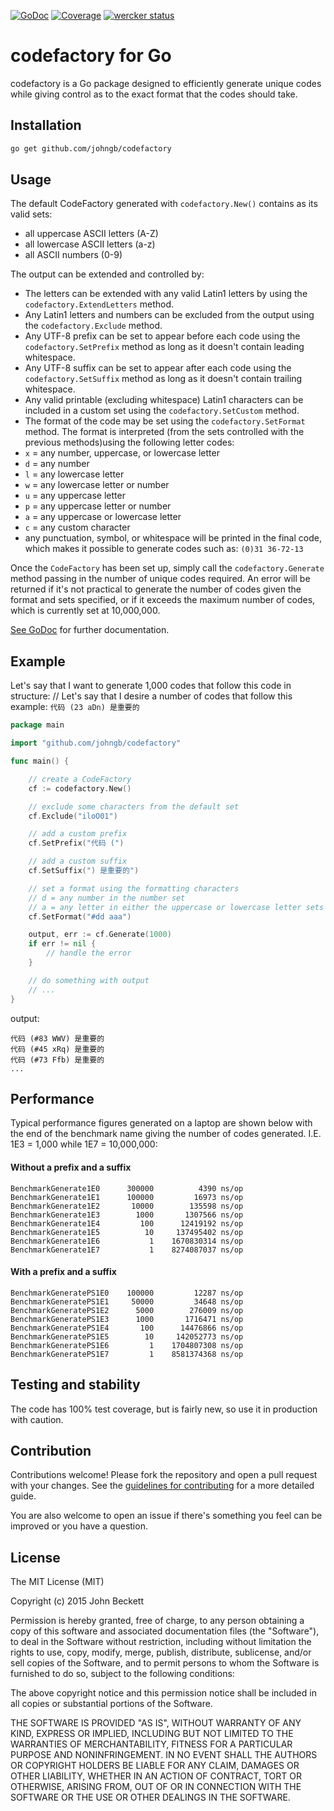 [![GoDoc](https://godoc.org/github.com/johngb/codefactory?status.svg)](https://godoc.org/github.com/johngb/codefactory)
[![Coverage](http://gocover.io/_badge/github.com/johngb/codefactory)](http://gocover.io/github.com/johngb/codefactory)
[![wercker status](https://app.wercker.com/status/7c9afaa69f1c7efa53dddc876bbdc842/s "wercker status")](https://app.wercker.com/project/bykey/7c9afaa69f1c7efa53dddc876bbdc842)

# codefactory for Go
codefactory is a Go package designed to efficiently generate unique codes while giving control as to the exact format that the codes should take.

## Installation

```bash
go get github.com/johngb/codefactory
```

## Usage
The default CodeFactory generated with `codefactory.New()` contains as its valid sets:
 - all uppercase ASCII letters (A-Z)
 - all lowercase ASCII letters (a-z)
 - all ASCII numbers (0-9)

The output can be extended and controlled by:
- The letters can be extended with any valid Latin1 letters by using the `codefactory.ExtendLetters` method.
- Any Latin1 letters and numbers can be excluded from the output using the `codefactory.Exclude` method.
- Any UTF-8 prefix can be set to appear before each code using the `codefactory.SetPrefix` method as long as it doesn't contain leading whitespace.
- Any UTF-8 suffix can be set to appear after each code using the `codefactory.SetSuffix` method as long as it doesn't contain trailing whitespace.
- Any valid printable (excluding whitespace) Latin1 characters can be included in a custom set using the `codefactory.SetCustom` method.
- The format of the code may be set using the `codefactory.SetFormat` method. The format is interpreted (from the sets controlled with the previous methods)using the following letter codes:
 - `x` = any number, uppercase, or lowercase letter
 - `d` = any number
 - `l` = any lowercase letter
 - `w` = any lowercase letter or number
 - `u` = any uppercase letter
 - `p` = any uppercase letter or number
 - `a` = any uppercase or lowercase letter
 - `c` = any custom character
 - any punctuation, symbol, or whitespace will be printed in the final code, which makes it possible to generate codes such as: `(0)31 36-72-13`

Once the `CodeFactory` has been set up, simply call the `codefactory.Generate` method passing in the number of unique codes required.  An error will be returned if it's not practical to generate the number of codes given the format and sets specified, or if it exceeds the maximum number of codes, which is currently set at 10,000,000.

[See GoDoc](http://godoc.org/github.com/johngb/codefactory) for further documentation.

## Example

Let's say that I want to generate 1,000 codes that follow this code in structure: 	// Let's say that I desire a number of codes that follow this example: `代码 (23 aDn) 是重要的`

```Go
package main

import "github.com/johngb/codefactory"

func main() {

	// create a CodeFactory
	cf := codefactory.New()

	// exclude some characters from the default set
	cf.Exclude("iloO01")

	// add a custom prefix
	cf.SetPrefix("代码 (")

	// add a custom suffix
	cf.SetSuffix(") 是重要的")

	// set a format using the formatting characters
	// d = any number in the number set
	// a = any letter in either the uppercase or lowercase letter sets
	cf.SetFormat("#dd aaa")

	output, err := cf.Generate(1000)
	if err != nil {
		// handle the error
	}

	// do something with output
	// ...
}
```

output:

```
代码 (#83 WWV) 是重要的
代码 (#45 xRq) 是重要的
代码 (#73 Ffb) 是重要的
...
```

## Performance

Typical performance figures generated on a laptop are shown below with the end of the benchmark name giving the number of codes generated.  I.E. 1E3 = 1,000 while 1E7 = 10,000,000:

#### Without a prefix and a suffix
```
BenchmarkGenerate1E0	  300000	      4390 ns/op
BenchmarkGenerate1E1	  100000	     16973 ns/op
BenchmarkGenerate1E2	   10000	    135598 ns/op
BenchmarkGenerate1E3	    1000	   1307566 ns/op
BenchmarkGenerate1E4	     100	  12419192 ns/op
BenchmarkGenerate1E5	      10	 137495402 ns/op
BenchmarkGenerate1E6	       1	1670830314 ns/op
BenchmarkGenerate1E7	       1	8274087037 ns/op
```

#### With a prefix and a suffix
```
BenchmarkGeneratePS1E0	  100000	     12287 ns/op
BenchmarkGeneratePS1E1	   50000	     34648 ns/op
BenchmarkGeneratePS1E2	    5000	    276009 ns/op
BenchmarkGeneratePS1E3	    1000	   1716471 ns/op
BenchmarkGeneratePS1E4	     100	  14476866 ns/op
BenchmarkGeneratePS1E5	      10	 142052773 ns/op
BenchmarkGeneratePS1E6	       1	1704807308 ns/op
BenchmarkGeneratePS1E7	       1	8581374368 ns/op
```

## Testing and stability

The code has 100% test coverage, but is fairly new, so use it in production with caution.

## Contribution

Contributions welcome! Please fork the repository and open a pull request with your changes.  See the [guidelines for contributing](CONTRIBUTING.md) for a more detailed guide.

You are also welcome to open an issue if there's something you feel can be improved or you have a question.

## License

The MIT License (MIT)

Copyright (c) 2015 John Beckett

Permission is hereby granted, free of charge, to any person obtaining a copy
of this software and associated documentation files (the "Software"), to deal
in the Software without restriction, including without limitation the rights
to use, copy, modify, merge, publish, distribute, sublicense, and/or sell
copies of the Software, and to permit persons to whom the Software is
furnished to do so, subject to the following conditions:

The above copyright notice and this permission notice shall be included in all
copies or substantial portions of the Software.

THE SOFTWARE IS PROVIDED "AS IS", WITHOUT WARRANTY OF ANY KIND, EXPRESS OR
IMPLIED, INCLUDING BUT NOT LIMITED TO THE WARRANTIES OF MERCHANTABILITY,
FITNESS FOR A PARTICULAR PURPOSE AND NONINFRINGEMENT. IN NO EVENT SHALL THE
AUTHORS OR COPYRIGHT HOLDERS BE LIABLE FOR ANY CLAIM, DAMAGES OR OTHER
LIABILITY, WHETHER IN AN ACTION OF CONTRACT, TORT OR OTHERWISE, ARISING FROM,
OUT OF OR IN CONNECTION WITH THE SOFTWARE OR THE USE OR OTHER DEALINGS IN THE
SOFTWARE.
